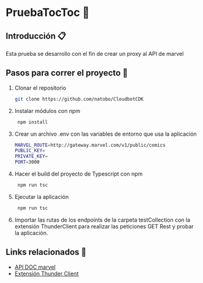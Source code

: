 # PruebaTocToc 🚀

## Introducción 📋
Esta prueba se desarrollo con el fin de crear un proxy al API de marvel 

## Pasos para correr el proyecto 🦾

1. Clonar el repositorio

    ```bash
    git clone https://github.com/natobo/CloudbotCDK
    ```
2. Instalar módulos con npm

    ```bash
     npm install
    ```
3. Crear un archivo .env con las variables de entorno que usa la aplicación
    ```bash
    MARVEL_ROUTE=http://gateway.marvel.com/v1/public/comics
    PUBLIC_KEY=
    PRIVATE_KEY=
    PORT=3000
    ```
4. Hacer el build del proyecto de Typescript con npm
    ```bash
     npm run tsc
    ```
5. Ejecutar la aplicación
    ```bash
     npm run tsc
    ```
6. Importar las rutas de los endpoints de la carpeta testCollection con la extensión ThunderClient para realizar las peticiones GET Rest y probar la aplicación.
   
## Links relacionados 📖
- [API DOC marvel](https://developer.marvel.com/docs#!/public/getComicIndividual_get_7)
- [Extensión Thunder Client](https://www.thunderclient.com/)
